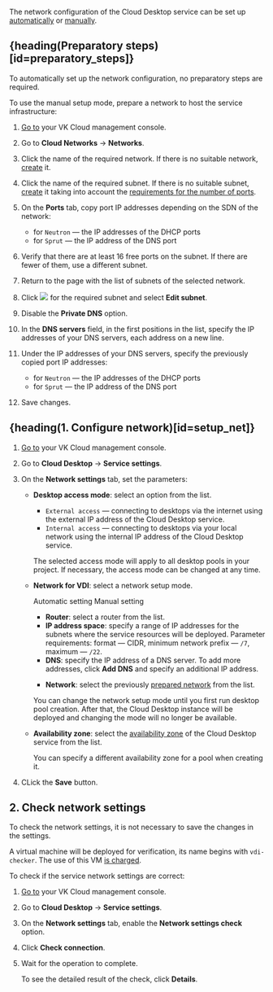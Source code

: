 The network configuration of the Cloud Desktop service can be set up [automatically](../../../concepts/about#automatic_net_setup) or [manually](../../../concepts/about#manual_net_setup).

## {heading(Preparatory steps)[id=preparatory_steps]}

To automatically set up the network configuration, no preparatory steps are required.

To use the manual setup mode, prepare a network to host the service infrastructure:

1. [Go to](https://msk.cloud.vk.com/app/en) your VK Cloud management console.
1. Go to **Cloud Networks** → **Networks**.
1. Click the name of the required network. If there is no suitable network, [create](/en/networks/vnet/instructions/net#creating_network) it.
1. Click the name of the required subnet. If there is no suitable subnet, [create](/en/networks/vnet/instructions/net#creating_subnet) it taking into account the [requirements for the number of ports](../../../concepts/about#ports_number).
1. On the **Ports** tab, copy port IP addresses depending on the SDN of the network:

   - for `Neutron` — the IP addresses of the DHCP ports
   - for `Sprut` — the IP address of the DNS port

1. Verify that there are at least 16 free ports on the subnet. If there are fewer of them, use a different subnet.
1. Return to the page with the list of subnets of the selected network.
1. Click ![ ](/en/assets/more-icon.svg "inline") for the required subnet and select **Edit subnet**.
1. Disable the **Private DNS** option.
1. In the **DNS servers** field, in the first positions in the list, specify the IP addresses of your DNS servers, each address on a new line.
1. Under the IP addresses of your DNS servers, specify the previously copied port IP addresses:

   - for `Neutron` — the IP addresses of the DHCP ports
   - for `Sprut` — the IP address of the DNS port

1. Save changes.

## {heading(1. Configure network)[id=setup_net]}

1. [Go to](https://msk.cloud.vk.com/app/en) your VK Cloud management console.
1. Go to **Cloud Desktop** → **Service settings**.
1. On the **Network settings** tab, set the parameters:

   - **Desktop access mode**: select an option from the list.

      - `External access` — connecting to desktops via the internet using the external IP address of the Cloud Desktop service.
      - `Internal access` — connecting to desktops via your local network using the internal IP address of the Cloud Desktop service.

      The selected access mode will apply to all desktop pools in your project. If necessary, the access mode can be changed at any time.

   - **Network for VDI**: select a network setup mode.

      <tabs>
      <tablist>
      <tab>Automatic setting</tab>
      <tab>Manual setting</tab>
      </tablist>
      <tabpanel>

      - **Router**: select a router from the list.
      - **IP address space**: specify a range of IP addresses for the subnets where the service resources will be deployed. Parameter requirements: format — CIDR, minimum network prefix — `/7`, maximum — `/22`.
      - **DNS**: specify the IP address of a DNS server. To add more addresses, click **Add DNS** and specify an additional IP address.

      </tabpanel>
      <tabpanel>

      - **Network**: select the previously [prepared network](#preparatory_steps) from the list.

      </tabpanel>
      </tabs>

      <warn>

      You can change the network setup mode until you first run desktop pool creation. After that, the Cloud Desktop instance will be deployed and changing the mode will no longer be available.

      </warn>

   - **Availability zone**: select the [availability zone](/en/intro/start/concepts/architecture#az) of the Cloud Desktop service from the list.

     <info>

     You can specify a different availability zone for a pool when creating it.

     </info>

1. CLick the **Save** button.

## 2. Check network settings

To check the network settings, it is not necessary to save the changes in the settings.

<warn>

A virtual machine will be deployed for verification, its name begins with `vdi-checker`. The use of this VM [is charged](/en/computing/iaas/tariffication).

</warn>

To check if the service network settings are correct:

1. [Go to](https://msk.cloud.vk.com/app/en) your VK Cloud management console.
1. Go to **Cloud Desktop** → **Service settings**.
1. On the **Network settings** tab, enable the **Network settings check** option.
1. Click **Check connection**.
1. Wait for the operation to complete.

   To see the detailed result of the check, click **Details**.
